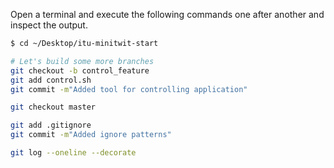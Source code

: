 Open a terminal and execute the following commands one after another and inspect the output.


```bash
$ cd ~/Desktop/itu-minitwit-start

# Let's build some more branches
git checkout -b control_feature
git add control.sh
git commit -m"Added tool for controlling application"

git checkout master

git add .gitignore
git commit -m"Added ignore patterns"

git log --oneline --decorate
```
